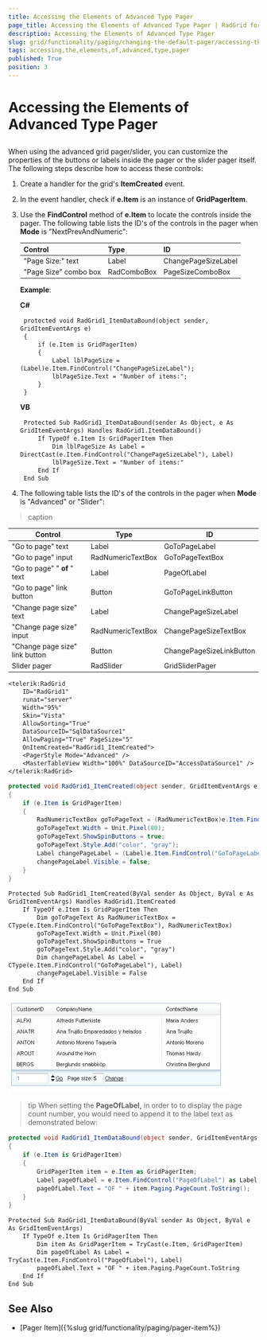 ```yaml
---
title: Accessing the Elements of Advanced Type Pager
page_title: Accessing the Elements of Advanced Type Pager | RadGrid for ASP.NET AJAX Documentation
description: Accessing the Elements of Advanced Type Pager
slug: grid/functionality/paging/changing-the-default-pager/accessing-the-elements-of-advanced-type-pager
tags: accessing,the,elements,of,advanced,type,pager
published: True
position: 3
---
```


# Accessing the Elements of Advanced Type Pager



## 

When using the advanced grid pager/slider, you can customize the properties of the buttons or labels inside the pager or the slider pager itself. The following steps describe how to access these controls:

1. Create a handler for the grid's **ItemCreated** event.

2. In the event handler, check if **e.Item** is an instance of **GridPagerItem**.

3. Use the **FindControl** method of **e.Item** to locate the controls inside the pager. The following table lists the ID's of the controls in the pager when **Mode** is "NextPrevAndNumeric":

	
	|  **Control**  |  **Type**  |  **ID**  |
	| ------ | ------ | ------ |
	|"Page Size:" text|Label|ChangePageSizeLabel|
	|"Page Size" combo box|RadComboBox|PageSizeComboBox|

	**Example**:

	**C#**

		protected void RadGrid1_ItemDataBound(object sender, GridItemEventArgs e)
		{
		    if (e.Item is GridPagerItem)
		    {
		        Label lblPageSize = (Label)e.Item.FindControl("ChangePageSizeLabel");
		        lblPageSize.Text = "Number of items:";
		    }
		}

	**VB**

		Protected Sub RadGrid1_ItemDataBound(sender As Object, e As GridItemEventArgs) Handles RadGrid1.ItemDataBound()
		    If TypeOf e.Item Is GridPagerItem Then
		        Dim lblPageSize As Label = DirectCast(e.Item.FindControl("ChangePageSizeLabel"), Label)
		        lblPageSize.Text = "Number of items:"
		    End If
		End Sub


4. The following table lists the ID's of the controls in the pager when **Mode** is "Advanced" or "Slider":


>caption  

| Control | Type | ID |
| ------ | ------ | ------ |
|"Go to page" text|Label|GoToPageLabel|
|"Go to page" input|RadNumericTextBox|GoToPageTextBox|
|"Go to page" " **of** " text|Label|PageOfLabel|
|"Go to page" link button|Button|GoToPageLinkButton|
|"Change page size" text|Label|ChangePageSizeLabel|
|"Change page size" input|RadNumericTextBox|ChangePageSizeTextBox|
|"Change page size" link button|Button|ChangePageSizeLinkButton|
|Slider pager|RadSlider|GridSliderPager|



````ASP.NET
<telerik:RadGrid
    ID="RadGrid1"
    runat="server"
    Width="95%"
    Skin="Vista"
    AllowSorting="True"
    DataSourceID="SqlDataSource1"
    AllowPaging="True" PageSize="5"
    OnItemCreated="RadGrid1_ItemCreated">
    <PagerStyle Mode="Advanced" />
    <MasterTableView Width="100%" DataSourceID="AccessDataSource1" />
</telerik:RadGrid>		
````
````C#
protected void RadGrid1_ItemCreated(object sender, GridItemEventArgs e)
{
    if (e.Item is GridPagerItem)
    {
        RadNumericTextBox goToPageText = (RadNumericTextBox)e.Item.FindControl("GoToPageTextBox");
        goToPageText.Width = Unit.Pixel(80);
        goToPageText.ShowSpinButtons = true;
        goToPageText.Style.Add("color", "gray");
        Label changePageLabel = (Label)e.Item.FindControl("GoToPageLabel");
        changePageLabel.Visible = false;
    }
}
````
````VB
Protected Sub RadGrid1_ItemCreated(ByVal sender As Object, ByVal e As GridItemEventArgs) Handles RadGrid1.ItemCreated
    If TypeOf e.Item Is GridPagerItem Then
        Dim goToPageText As RadNumericTextBox = CType(e.Item.FindControl("GoToPageTextBox"), RadNumericTextBox)
        goToPageText.Width = Unit.Pixel(80)
        goToPageText.ShowSpinButtons = True
        goToPageText.Style.Add("color", "gray")
        Dim changePageLabel As Label = CType(e.Item.FindControl("GoToPageLabel"), Label)
        changePageLabel.Visible = False
    End If
End Sub
````


![](images/grd_AccessingPagerButtons.png)

>tip When setting the **PageOfLabel,** in order to to display the page count number, you would need to append it to the label text as demonstrated below:
>




````C#
protected void RadGrid1_ItemDataBound(object sender, GridItemEventArgs e)
{
    if (e.Item is GridPagerItem)
    {
        GridPagerItem item = e.Item as GridPagerItem;
        Label pageOfLabel = e.Item.FindControl("PageOfLabel") as Label;
        pageOfLabel.Text = "OF " + item.Paging.PageCount.ToString();
    }
}
````
````VB
Protected Sub RadGrid1_ItemDataBound(ByVal sender As Object, ByVal e As GridItemEventArgs)
    If TypeOf e.Item Is GridPagerItem Then
        Dim item As GridPagerItem = TryCast(e.Item, GridPagerItem)
        Dim pageOfLabel As Label = TryCast(e.Item.FindControl("PageOfLabel"), Label)
        pageOfLabel.Text = "OF " + item.Paging.PageCount.ToString
    End If
End Sub
````


## See Also

 * [Pager Item]({%slug grid/functionality/paging/pager-item%})
